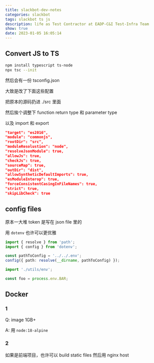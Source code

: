 ```yaml
---
title: slackbot-dev-notes
categories: slackbot
tags: slackbot ts js
description: life as Test Contractor at EADP-C&I Test-Infra Team
show: true
date: 2023-01-05 16:05:14
---
```


## Convert JS to TS

```bash
npm install typescript ts-node
npx tsc --init
```

然后会有一份 tsconfig.json

大致是改了下面这些配置

把原本的源码扔进 ./src 里面

然后挨个调整下 function return type 和 parameter type

以及 import 和 export

```json
"target": "es2016",
"module": "commonjs",
"rootDir": "src",
"moduleResolustion": "node",
"resolveJsonModule": true,
"allowJs": true,
"checkJs": true,
"sourceMap": true,
"outDir": "dist",
"allowSyntheticDefaultImports": true,
"esModuleInterop": true,
"forceConsistentCasingInFileNames": true,
"strict": true,
"skipLibCheck": true
```

## config files

原本一大堆 token 是写在 json file 里的

用 `dotenv` 也许可以更优雅

```typescript
import { resolve } from 'path';
import { config } from 'dotenv';

const pathToConfig = '../../.env';
config({ path: resolve(__dirname, pathToConfig) });
```

```typescript
import './utils/env';

const foo = process.env.BAR;
```

## Docker

### 1

Q: image 1GB+

A: 用 `node:18-alpine`

### 2

如果是前端项目，也许可以 build static files 然后用 nginx host
